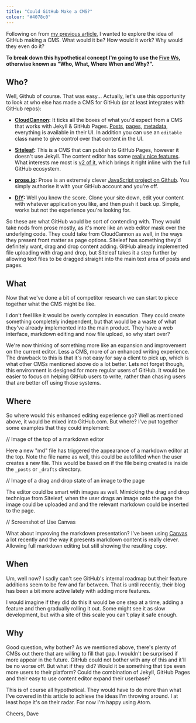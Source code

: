 ```yaml
---
title: "Could GitHub Make a CMS?"
colour: "#4078c0"
---
```


Following on from [my previous article](https://david.darn.es/2016/02/18/using-the-github-com-interface/), I wanted to explore the idea of GitHub making a CMS. What would it be? How would it work? Why would they even do it?

**To break down this hypothetical concept I'm going to use the [Five Ws](https://en.wikipedia.org/wiki/Five_Ws), otherwise known as "Who, What, Where When and Why?".**

<!-- more -->

## Who?

Well, Github of course. That was easy... Actually, let's use this opportunity to look at who else has made a CMS for GitHub (or at least integrates with GitHub repos):

- **[CloudCannon](http://cloudcannon.com/):** It ticks all the boxes of what you'd expect from a CMS that works with Jekyll & GitHub Pages. [Posts](http://docs.cloudcannon.com/editing/blogging/), [pages](http://docs.cloudcannon.com/editing/content-editor/), [metadata](http://docs.cloudcannon.com/editing/front-matter/), everything is available in their UI. In addition you can use an `editable` class name to give control over that content in the UI.

- **[Siteleaf](http://www.siteleaf.com/):** This is a CMS that can publish to GitHub Pages, however it doesn't use Jekyll. The content editor has some [really nice features](http://www.siteleaf.com/blog/markdown-in-siteleaf/). What interests me most is [v2 of it](http://v2.siteleaf.com/), which brings it right inline with the full GitHub ecosystem.

- **[prose.io](http://prose.io/):** Prose is an extremely clever [JavaScript project on Github](https://github.com/prose/prose). You simply authorise it with your GitHub account and you're off.

- **[DIY](https://pages.github.com/):** Well you know the score. Clone your site down, edit your content with whatever application you like, and then push it back up. Simple, works but not the experience you're looking for.

So these are what GitHub would be sort of contending with. They would take nods from prose mostly, as it's more like an web editor mask over the underlying code. They could take from CloudCannon as well, in the ways they present front matter as page options. Siteleaf has something they'd definitely want, drag and drop content adding. GitHub already implemented file uploading with drag and drop, but Siteleaf takes it a step further by allowing text files to be dragged straight into the main text area of posts and pages.

## What

Now that we've done a bit of competitor research we can start to piece together what the CMS might be like.

I don't feel like it would be overly complex in execution. They could create something completely independent, but that would be a waste of what they've already implemented into the main product. They have a web interface, markdown editing and now file upload, so why start over?

We're now thinking of something more like an expansion and improvement on the current editor. Less a CMS, more of an enhanced writing experience. The drawback to this is that it's not easy for say a client to pick up, which is what other CMSs mentioned above do a lot better. Lets not forget though, this environment is designed for more regular users of GitHub. It would be easier to focus on helping GitHub users to write, rather than chasing users that are better off using those systems.

## Where

So where would this enhanced editing experience go? Well as mentioned above, it would be mixed into GitHub.com. But where? I've put together some examples that they could implement:

// Image of the top of a markdown editor

Here a new "md" file has triggered the appearance of a markdown editor at the top. Note the file name as well, this could be autofilled when the user creates a new file. This would be based on if the file being created is inside the `_posts` or `_drafts` directory.

// Image of a drag and drop state of an image to the page

The editor could be smart with images as well. Mimicking the drag and drop technique from Siteleaf, when the user drags an image onto the page the image could be uploaded and and the relevant markdown could be inserted to the page.

// Screenshot of Use Canvas

What about improving the markdown presentation? I've been using [Canvas](https://usecanvas.com/) a lot recently and the way it presents markdown content is really clever. Allowing full markdown editing but still showing the resulting copy.

## When

Um, well now? I sadly can't see GitHub's internal roadmap but their feature additions seem to be few and far between. That is until recently, their blog has been a bit more active lately with adding more features.

I would imagine if they did do this it would be one step at a time, adding a feature and then gradually rolling it out. Some might see it as slow development, but with a site of this scale you can't play it safe enough.

## Why

Good question, why bother? As we mentioned above, there's plenty of CMSs out there that are willing to fill that gap. I wouldn't be surprised if more appear in the future. GitHub could not bother with any of this and it'll be no worse off. But what if they did? Would it be something that tips even more users to their platform? Could the combination of Jekyll, GitHub Pages and their easy to use content editor expand their userbase?

This is of course all hypothetical. They would have to do more than what I've covered in this article to achieve the ideas I'm throwing around. I at least hope it's on their radar. For now I'm happy using Atom.

Cheers, Dave
